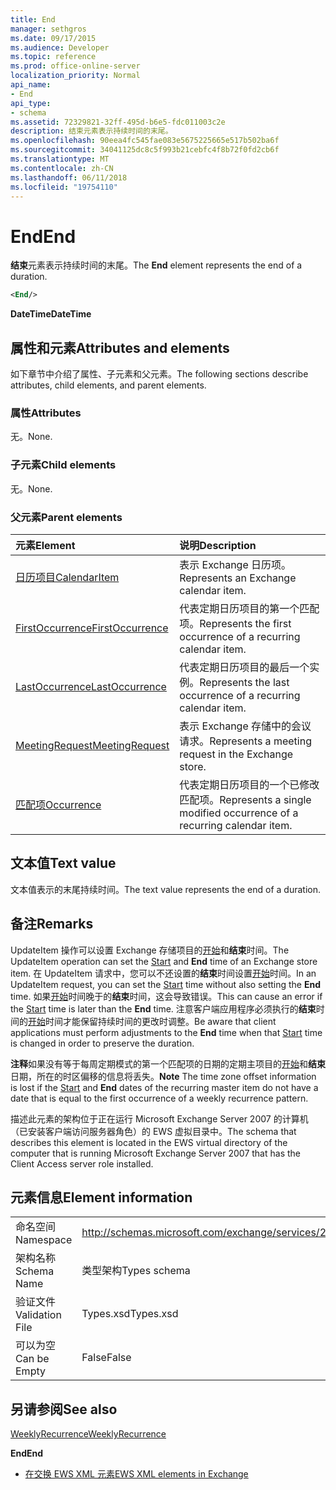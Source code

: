 ```yaml
---
title: End
manager: sethgros
ms.date: 09/17/2015
ms.audience: Developer
ms.topic: reference
ms.prod: office-online-server
localization_priority: Normal
api_name:
- End
api_type:
- schema
ms.assetid: 72329821-32ff-495d-b6e5-fdc011003c2e
description: 结束元素表示持续时间的末尾。
ms.openlocfilehash: 90eea4fc545fae083e5675225665e517b502ba6f
ms.sourcegitcommit: 34041125dc8c5f993b21cebfc4f8b72f0fd2cb6f
ms.translationtype: MT
ms.contentlocale: zh-CN
ms.lasthandoff: 06/11/2018
ms.locfileid: "19754110"
---
```

# <a name="end"></a><span data-ttu-id="8ae4f-103">End</span><span class="sxs-lookup"><span data-stu-id="8ae4f-103">End</span></span>

<span data-ttu-id="8ae4f-104">**结束**元素表示持续时间的末尾。</span><span class="sxs-lookup"><span data-stu-id="8ae4f-104">The **End** element represents the end of a duration.</span></span> 
  
```xml
<End/>
```

 <span data-ttu-id="8ae4f-105">**DateTime**</span><span class="sxs-lookup"><span data-stu-id="8ae4f-105">**DateTime**</span></span>
## <a name="attributes-and-elements"></a><span data-ttu-id="8ae4f-106">属性和元素</span><span class="sxs-lookup"><span data-stu-id="8ae4f-106">Attributes and elements</span></span>

<span data-ttu-id="8ae4f-107">如下章节中介绍了属性、子元素和父元素。</span><span class="sxs-lookup"><span data-stu-id="8ae4f-107">The following sections describe attributes, child elements, and parent elements.</span></span>
  
### <a name="attributes"></a><span data-ttu-id="8ae4f-108">属性</span><span class="sxs-lookup"><span data-stu-id="8ae4f-108">Attributes</span></span>

<span data-ttu-id="8ae4f-109">无。</span><span class="sxs-lookup"><span data-stu-id="8ae4f-109">None.</span></span>
  
### <a name="child-elements"></a><span data-ttu-id="8ae4f-110">子元素</span><span class="sxs-lookup"><span data-stu-id="8ae4f-110">Child elements</span></span>

<span data-ttu-id="8ae4f-111">无。</span><span class="sxs-lookup"><span data-stu-id="8ae4f-111">None.</span></span>
  
### <a name="parent-elements"></a><span data-ttu-id="8ae4f-112">父元素</span><span class="sxs-lookup"><span data-stu-id="8ae4f-112">Parent elements</span></span>

|<span data-ttu-id="8ae4f-113">**元素**</span><span class="sxs-lookup"><span data-stu-id="8ae4f-113">**Element**</span></span>|<span data-ttu-id="8ae4f-114">**说明**</span><span class="sxs-lookup"><span data-stu-id="8ae4f-114">**Description**</span></span>|
|:-----|:-----|
|[<span data-ttu-id="8ae4f-115">日历项目</span><span class="sxs-lookup"><span data-stu-id="8ae4f-115">CalendarItem</span></span>](calendaritem.md) <br/> |<span data-ttu-id="8ae4f-116">表示 Exchange 日历项。</span><span class="sxs-lookup"><span data-stu-id="8ae4f-116">Represents an Exchange calendar item.</span></span>  <br/> |
|[<span data-ttu-id="8ae4f-117">FirstOccurrence</span><span class="sxs-lookup"><span data-stu-id="8ae4f-117">FirstOccurrence</span></span>](firstoccurrence.md) <br/> |<span data-ttu-id="8ae4f-118">代表定期日历项目的第一个匹配项。</span><span class="sxs-lookup"><span data-stu-id="8ae4f-118">Represents the first occurrence of a recurring calendar item.</span></span>  <br/> |
|[<span data-ttu-id="8ae4f-119">LastOccurrence</span><span class="sxs-lookup"><span data-stu-id="8ae4f-119">LastOccurrence</span></span>](lastoccurrence.md) <br/> |<span data-ttu-id="8ae4f-120">代表定期日历项目的最后一个实例。</span><span class="sxs-lookup"><span data-stu-id="8ae4f-120">Represents the last occurrence of a recurring calendar item.</span></span>  <br/> |
|[<span data-ttu-id="8ae4f-121">MeetingRequest</span><span class="sxs-lookup"><span data-stu-id="8ae4f-121">MeetingRequest</span></span>](meetingrequest.md) <br/> |<span data-ttu-id="8ae4f-122">表示 Exchange 存储中的会议请求。</span><span class="sxs-lookup"><span data-stu-id="8ae4f-122">Represents a meeting request in the Exchange store.</span></span>  <br/> |
|[<span data-ttu-id="8ae4f-123">匹配项</span><span class="sxs-lookup"><span data-stu-id="8ae4f-123">Occurrence</span></span>](occurrence.md) <br/> |<span data-ttu-id="8ae4f-124">代表定期日历项目的一个已修改匹配项。</span><span class="sxs-lookup"><span data-stu-id="8ae4f-124">Represents a single modified occurrence of a recurring calendar item.</span></span>  <br/> |
   
## <a name="text-value"></a><span data-ttu-id="8ae4f-125">文本值</span><span class="sxs-lookup"><span data-stu-id="8ae4f-125">Text value</span></span>

<span data-ttu-id="8ae4f-126">文本值表示的末尾持续时间。</span><span class="sxs-lookup"><span data-stu-id="8ae4f-126">The text value represents the end of a duration.</span></span>
  
## <a name="remarks"></a><span data-ttu-id="8ae4f-127">备注</span><span class="sxs-lookup"><span data-stu-id="8ae4f-127">Remarks</span></span>

<span data-ttu-id="8ae4f-128">UpdateItem 操作可以设置 Exchange 存储项目的[开始](start.md)和**结束**时间。</span><span class="sxs-lookup"><span data-stu-id="8ae4f-128">The UpdateItem operation can set the [Start](start.md) and **End** time of an Exchange store item.</span></span> <span data-ttu-id="8ae4f-129">在 UpdateItem 请求中，您可以不还设置的**结束**时间设置[开始](start.md)时间。</span><span class="sxs-lookup"><span data-stu-id="8ae4f-129">In an UpdateItem request, you can set the [Start](start.md) time without also setting the **End** time.</span></span> <span data-ttu-id="8ae4f-130">如果[开始](start.md)时间晚于的**结束**时间，这会导致错误。</span><span class="sxs-lookup"><span data-stu-id="8ae4f-130">This can cause an error if the [Start](start.md) time is later than the **End** time.</span></span> <span data-ttu-id="8ae4f-131">注意客户端应用程序必须执行的**结束**时间的[开始](start.md)时间才能保留持续时间的更改时调整。</span><span class="sxs-lookup"><span data-stu-id="8ae4f-131">Be aware that client applications must perform adjustments to the **End** time when that [Start](start.md) time is changed in order to preserve the duration.</span></span> 
  
 <span data-ttu-id="8ae4f-132">**注释**如果没有等于每周定期模式的第一个匹配项的日期的定期主项目的[开始](start.md)和**结束**日期，所在的时区偏移的信息将丢失。</span><span class="sxs-lookup"><span data-stu-id="8ae4f-132">**Note** The time zone offset information is lost if the [Start](start.md) and **End** dates of the recurring master item do not have a date that is equal to the first occurrence of a weekly recurrence pattern.</span></span> 
  
<span data-ttu-id="8ae4f-133">描述此元素的架构位于正在运行 Microsoft Exchange Server 2007 的计算机（已安装客户端访问服务器角色）的 EWS 虚拟目录中。</span><span class="sxs-lookup"><span data-stu-id="8ae4f-133">The schema that describes this element is located in the EWS virtual directory of the computer that is running Microsoft Exchange Server 2007 that has the Client Access server role installed.</span></span>
  
## <a name="element-information"></a><span data-ttu-id="8ae4f-134">元素信息</span><span class="sxs-lookup"><span data-stu-id="8ae4f-134">Element information</span></span>

|||
|:-----|:-----|
|<span data-ttu-id="8ae4f-135">命名空间</span><span class="sxs-lookup"><span data-stu-id="8ae4f-135">Namespace</span></span>  <br/> |http://schemas.microsoft.com/exchange/services/2006/types  <br/> |
|<span data-ttu-id="8ae4f-136">架构名称</span><span class="sxs-lookup"><span data-stu-id="8ae4f-136">Schema Name</span></span>  <br/> |<span data-ttu-id="8ae4f-137">类型架构</span><span class="sxs-lookup"><span data-stu-id="8ae4f-137">Types schema</span></span>  <br/> |
|<span data-ttu-id="8ae4f-138">验证文件</span><span class="sxs-lookup"><span data-stu-id="8ae4f-138">Validation File</span></span>  <br/> |<span data-ttu-id="8ae4f-139">Types.xsd</span><span class="sxs-lookup"><span data-stu-id="8ae4f-139">Types.xsd</span></span>  <br/> |
|<span data-ttu-id="8ae4f-140">可以为空</span><span class="sxs-lookup"><span data-stu-id="8ae4f-140">Can be Empty</span></span>  <br/> |<span data-ttu-id="8ae4f-141">False</span><span class="sxs-lookup"><span data-stu-id="8ae4f-141">False</span></span>  <br/> |
   
## <a name="see-also"></a><span data-ttu-id="8ae4f-142">另请参阅</span><span class="sxs-lookup"><span data-stu-id="8ae4f-142">See also</span></span>



[<span data-ttu-id="8ae4f-143">WeeklyRecurrence</span><span class="sxs-lookup"><span data-stu-id="8ae4f-143">WeeklyRecurrence</span></span>](weeklyrecurrence.md)
  
 <span data-ttu-id="8ae4f-144">**End**</span><span class="sxs-lookup"><span data-stu-id="8ae4f-144">**End**</span></span>


- [<span data-ttu-id="8ae4f-145">在交换 EWS XML 元素</span><span class="sxs-lookup"><span data-stu-id="8ae4f-145">EWS XML elements in Exchange</span></span>](ews-xml-elements-in-exchange.md)

